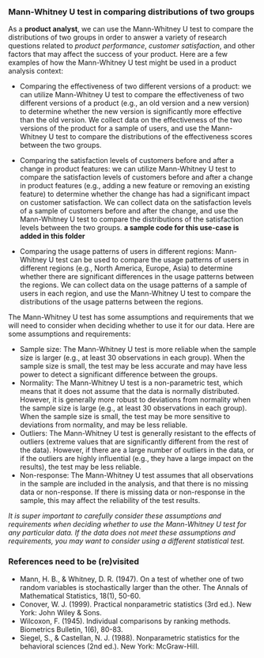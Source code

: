 ### Mann-Whitney U test in comparing distributions of two groups

As a **product analyst**, we can use the Mann-Whitney U test to compare the distributions of two groups in order to answer a variety of research questions related to *product performance*, *customer satisfaction*, and other factors that may affect the success of your product. Here are a few examples of how the Mann-Whitney U test might be used in a product analysis context:

- Comparing the effectiveness of two different versions of a product: we can utilize Mann-Whitney U test to compare the effectiveness of two different versions of a product (e.g., an old version and a new version) to determine whether the new version is significantly more effective than the old version. We collect data on the effectiveness of the two versions of the product for a sample of users, and use the Mann-Whitney U test to compare the distributions of the effectiveness scores between the two groups.

- Comparing the satisfaction levels of customers before and after a change in product features: we can utilize Mann-Whitney U test to compare the satisfaction levels of customers before and after a change in product features (e.g., adding a new feature or removing an existing feature) to determine whether the change has had a significant impact on customer satisfaction. We can collect data on the satisfaction levels of a sample of customers before and after the change, and use the Mann-Whitney U test to compare the distributions of the satisfaction levels between the two groups. **a sample code for this use-case is added in this folder**

- Comparing the usage patterns of users in different regions: Mann-Whitney U test can be used to compare the usage patterns of users in different regions (e.g., North America, Europe, Asia) to determine whether there are significant differences in the usage patterns between the regions. We can collect data on the usage patterns of a sample of users in each region, and use the Mann-Whitney U test to compare the distributions of the usage patterns between the regions.

The Mann-Whitney U test has some assumptions and requirements that we will need to consider when deciding whether to use it for our data. Here are some assumptions and requirements:

- Sample size: The Mann-Whitney U test is more reliable when the sample size is larger (e.g., at least 30 observations in each group). When the sample size is small, the test may be less accurate and may have less power to detect a significant difference between the groups.
- Normality: The Mann-Whitney U test is a non-parametric test, which means that it does not assume that the data is normally distributed. However, it is generally more robust to deviations from normality when the sample size is large (e.g., at least 30 observations in each group). When the sample size is small, the test may be more sensitive to deviations from normality, and may be less reliable.
- Outliers: The Mann-Whitney U test is generally resistant to the effects of outliers (extreme values that are significantly different from the rest of the data). However, if there are a large number of outliers in the data, or if the outliers are highly influential (e.g., they have a large impact on the results), the test may be less reliable.
- Non-response: The Mann-Whitney U test assumes that all observations in the sample are included in the analysis, and that there is no missing data or non-response. If there is missing data or non-response in the sample, this may affect the reliability of the test results.

*It is super important to carefully consider these assumptions and requirements when deciding whether to use the Mann-Whitney U test for any particular data. If the data does not meet these assumptions and requirements, you may want to consider using a different statistical test.*

### References need to be (re)visited

- Mann, H. B., & Whitney, D. R. (1947). On a test of whether one of two random variables is stochastically larger than the other. The Annals of Mathematical Statistics, 18(1), 50-60.
- Conover, W. J. (1999). Practical nonparametric statistics (3rd ed.). New York: John Wiley & Sons.
- Wilcoxon, F. (1945). Individual comparisons by ranking methods. Biometrics Bulletin, 1(6), 80-83.
- Siegel, S., & Castellan, N. J. (1988). Nonparametric statistics for the behavioral sciences (2nd ed.). New York: McGraw-Hill.
